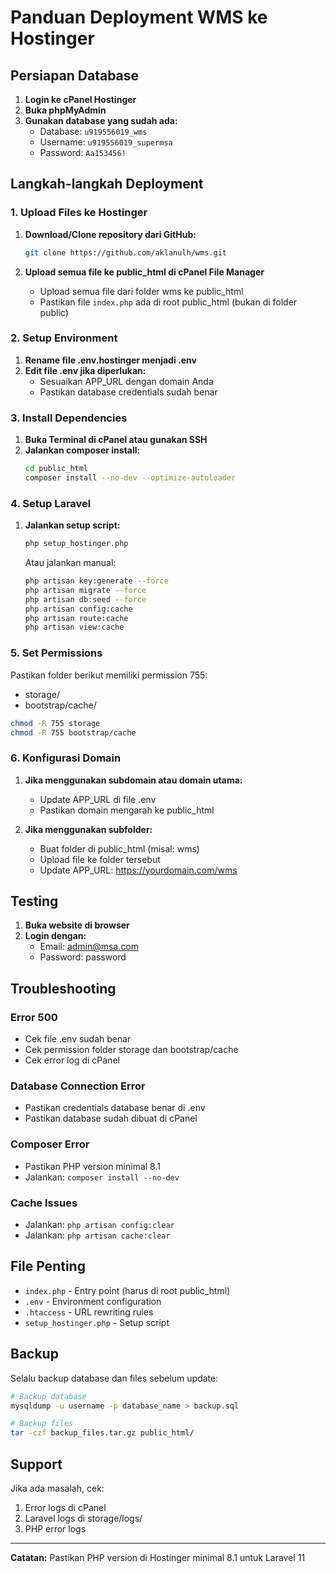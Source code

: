 # Panduan Deployment WMS ke Hostinger

## Persiapan Database

1. **Login ke cPanel Hostinger**
2. **Buka phpMyAdmin**
3. **Gunakan database yang sudah ada:**
   - Database: `u919556019_wms`
   - Username: `u919556019_supermsa`
   - Password: `Aa153456!`

## Langkah-langkah Deployment

### 1. Upload Files ke Hostinger

1. **Download/Clone repository dari GitHub:**
   ```bash
   git clone https://github.com/aklanulh/wms.git
   ```

2. **Upload semua file ke public_html di cPanel File Manager**
   - Upload semua file dari folder wms ke public_html
   - Pastikan file `index.php` ada di root public_html (bukan di folder public)

### 2. Setup Environment

1. **Rename file .env.hostinger menjadi .env**
2. **Edit file .env jika diperlukan:**
   - Sesuaikan APP_URL dengan domain Anda
   - Pastikan database credentials sudah benar

### 3. Install Dependencies

1. **Buka Terminal di cPanel atau gunakan SSH**
2. **Jalankan composer install:**
   ```bash
   cd public_html
   composer install --no-dev --optimize-autoloader
   ```

### 4. Setup Laravel

1. **Jalankan setup script:**
   ```bash
   php setup_hostinger.php
   ```

   Atau jalankan manual:
   ```bash
   php artisan key:generate --force
   php artisan migrate --force
   php artisan db:seed --force
   php artisan config:cache
   php artisan route:cache
   php artisan view:cache
   ```

### 5. Set Permissions

Pastikan folder berikut memiliki permission 755:
- storage/
- bootstrap/cache/

```bash
chmod -R 755 storage
chmod -R 755 bootstrap/cache
```

### 6. Konfigurasi Domain

1. **Jika menggunakan subdomain atau domain utama:**
   - Update APP_URL di file .env
   - Pastikan domain mengarah ke public_html

2. **Jika menggunakan subfolder:**
   - Buat folder di public_html (misal: wms)
   - Upload file ke folder tersebut
   - Update APP_URL: https://yourdomain.com/wms

## Testing

1. **Buka website di browser**
2. **Login dengan:**
   - Email: admin@msa.com
   - Password: password

## Troubleshooting

### Error 500
- Cek file .env sudah benar
- Cek permission folder storage dan bootstrap/cache
- Cek error log di cPanel

### Database Connection Error
- Pastikan credentials database benar di .env
- Pastikan database sudah dibuat di cPanel

### Composer Error
- Pastikan PHP version minimal 8.1
- Jalankan: `composer install --no-dev`

### Cache Issues
- Jalankan: `php artisan config:clear`
- Jalankan: `php artisan cache:clear`

## File Penting

- `index.php` - Entry point (harus di root public_html)
- `.env` - Environment configuration
- `.htaccess` - URL rewriting rules
- `setup_hostinger.php` - Setup script

## Backup

Selalu backup database dan files sebelum update:
```bash
# Backup database
mysqldump -u username -p database_name > backup.sql

# Backup files
tar -czf backup_files.tar.gz public_html/
```

## Support

Jika ada masalah, cek:
1. Error logs di cPanel
2. Laravel logs di storage/logs/
3. PHP error logs

---
**Catatan:** Pastikan PHP version di Hostinger minimal 8.1 untuk Laravel 11
